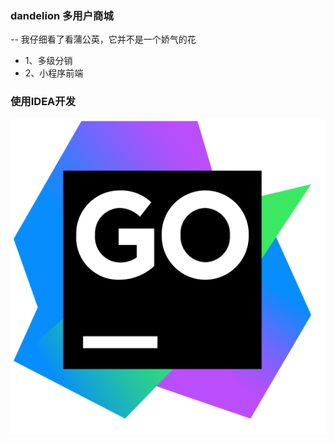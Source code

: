 ### dandelion 多用户商城
-- 我仔细看了看蒲公英，它并不是一个娇气的花
* 1、多级分销
* 2、小程序前端


### 使用IDEA开发
[![使用IDEA开发](https://raw.githubusercontent.com/nbvghost/dandelion/master/icon-goland.png "使用IDEA开发")](https://www.jetbrains.com/?from=dandelion)
